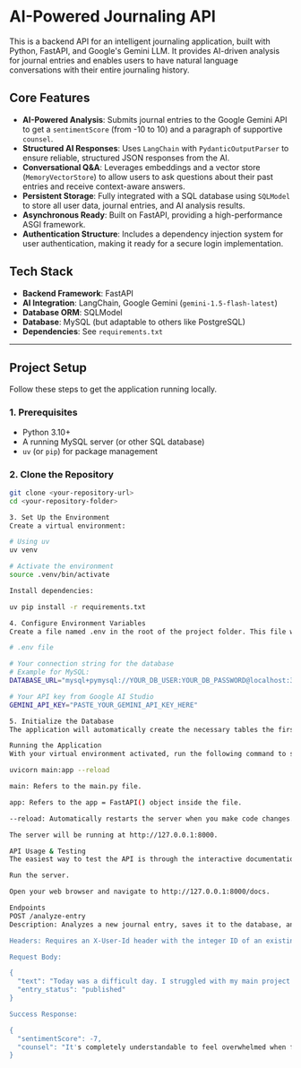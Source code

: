 # AI-Powered Journaling API

This is a backend API for an intelligent journaling application, built with Python, FastAPI, and Google's Gemini LLM. It provides AI-driven analysis for journal entries and enables users to have natural language conversations with their entire journaling history.

## Core Features

-   **AI-Powered Analysis**: Submits journal entries to the Google Gemini API to get a `sentimentScore` (from -10 to 10) and a paragraph of supportive `counsel`.
-   **Structured AI Responses**: Uses `LangChain` with `PydanticOutputParser` to ensure reliable, structured JSON responses from the AI.
-   **Conversational Q&A**: Leverages embeddings and a vector store (`MemoryVectorStore`) to allow users to ask questions about their past entries and receive context-aware answers.
-   **Persistent Storage**: Fully integrated with a SQL database using `SQLModel` to store all user data, journal entries, and AI analysis results.
-   **Asynchronous Ready**: Built on FastAPI, providing a high-performance ASGI framework.
-   **Authentication Structure**: Includes a dependency injection system for user authentication, making it ready for a secure login implementation.

## Tech Stack

-   **Backend Framework**: FastAPI
-   **AI Integration**: LangChain, Google Gemini (`gemini-1.5-flash-latest`)
-   **Database ORM**: SQLModel
-   **Database**: MySQL (but adaptable to others like PostgreSQL)
-   **Dependencies**: See `requirements.txt`

---

## Project Setup

Follow these steps to get the application running locally.

### 1. Prerequisites

-   Python 3.10+
-   A running MySQL server (or other SQL database)
-   `uv` (or `pip`) for package management

### 2. Clone the Repository

```bash
git clone <your-repository-url>
cd <your-repository-folder>

3. Set Up the Environment
Create a virtual environment:

# Using uv
uv venv

# Activate the environment
source .venv/bin/activate

Install dependencies:

uv pip install -r requirements.txt

4. Configure Environment Variables
Create a file named .env in the root of the project folder. This file will hold your secret keys and database connection string. This file should never be committed to Git.

# .env file

# Your connection string for the database
# Example for MySQL:
DATABASE_URL="mysql+pymysql://YOUR_DB_USER:YOUR_DB_PASSWORD@localhost:3306/YOUR_DB_NAME"

# Your API key from Google AI Studio
GEMINI_API_KEY="PASTE_YOUR_GEMINI_API_KEY_HERE"

5. Initialize the Database
The application will automatically create the necessary tables the first time it starts, based on the schema in models.py.

Running the Application
With your virtual environment activated, run the following command to start the web server:

uvicorn main:app --reload

main: Refers to the main.py file.

app: Refers to the app = FastAPI() object inside the file.

--reload: Automatically restarts the server when you make code changes.

The server will be running at http://127.0.0.1:8000.

API Usage & Testing
The easiest way to test the API is through the interactive documentation automatically generated by FastAPI.

Run the server.

Open your web browser and navigate to http://127.0.0.1:8000/docs.

Endpoints
POST /analyze-entry
Description: Analyzes a new journal entry, saves it to the database, and returns the AI's analysis.

Headers: Requires an X-User-Id header with the integer ID of an existing user.

Request Body:

{
  "text": "Today was a difficult day. I struggled with my main project and feel overwhelmed.",
  "entry_status": "published"
}

Success Response:

{
  "sentimentScore": -7,
  "counsel": "It's completely understandable to feel overwhelmed when facing challenges with an important project. Remember that progress isn't always linear. Take a moment to step back and breathe..."
}
